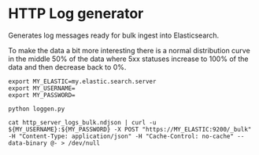 # HTTP Log generator

Generates log messages ready for bulk ingest into Elasticsearch.

To make the data a bit more interesting there is a normal distribution curve in the middle 50% of the data where 5xx statuses increase to 100% of the data and then decrease back to 0%.

```
export MY_ELASTIC=my.elastic.search.server
export MY_USERNAME=
export MY_PASSWORD=

python loggen.py

cat http_server_logs_bulk.ndjson | curl -u ${MY_USERNAME}:${MY_PASSWORD} -X POST "https://MY_ELASTIC:9200/_bulk" -H "Content-Type: application/json" -H "Cache-Control: no-cache" --data-binary @- > /dev/null
```
